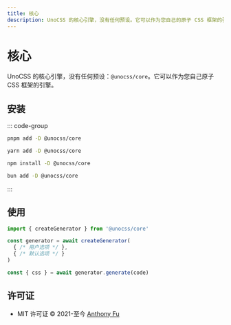 ```yaml
---
title: 核心
description: UnoCSS 的核心引擎，没有任何预设。它可以作为您自己的原子 CSS 框架的引擎。
---
```


# 核心

UnoCSS 的核心引擎，没有任何预设：`@unocss/core`。它可以作为您自己原子 CSS 框架的引擎。

## 安装

::: code-group

```bash [pnpm]
pnpm add -D @unocss/core
```

```bash [yarn]
yarn add -D @unocss/core
```

```bash [npm]
npm install -D @unocss/core
```

```bash [bun]
bun add -D @unocss/core
```

:::

## 使用

```ts
import { createGenerator } from '@unocss/core'

const generator = await createGenerator(
  { /* 用户选项 */ },
  { /* 默认选项 */ }
)

const { css } = await generator.generate(code)
```

## 许可证

- MIT 许可证 &copy; 2021-至今 [Anthony Fu](https://github.com/antfu)

